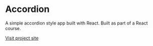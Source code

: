# Accordion

A simple accordion style app built with React.
Built as part of a React course.

[Visit project site](https://meital-accordion.netlify.app/)
